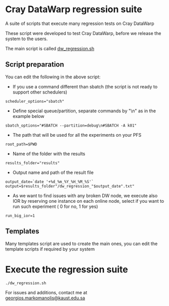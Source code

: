 # Cray DataWarp regression suite
A suite of scripts that execute many regression tests on Cray DataWarp 

These script were developed to test Cray DataWarp, before we release the system to the users.

The main script is called [dw_regression.sh](dw_regression.sh)

## Script preparation

You can edit the following in the above script:

* If you use a command different than sbatch (the script is not ready to support other schedulers)

```
scheduler_options="sbatch"
```

* Define special queue/partition, separate commands by "\n" as in the example below 

```
sbatch_options="#SBATCH --partition=debug\n#SBATCH -A k01"
```

* The path that will be used for all the experiments on your PFS

```
root_path=$PWD
```

* Name of the folder with the results

```
results_folder="results"
```

* Output name and path of the result file

```
output_date=`date '+%d_%m_%Y_%H_%M_%S'`
output=$results_folder"/dw_regression_"$output_date".txt"
```

* As we want to find issues with any broken DW node, we execute also IOR by reserving one instance on each online node, select if you want to run such experiment ( 0 for no, 1 for yes)

```
run_big_ior=1
```

## Templates

Many templates script are used to create the main ones, you can edit the template scripts if required by your system

# Execute the regression suite

```
./dw_regression.sh
```

For issues and additions, contact me at georgios.markomanolis@kaust.edu.sa

